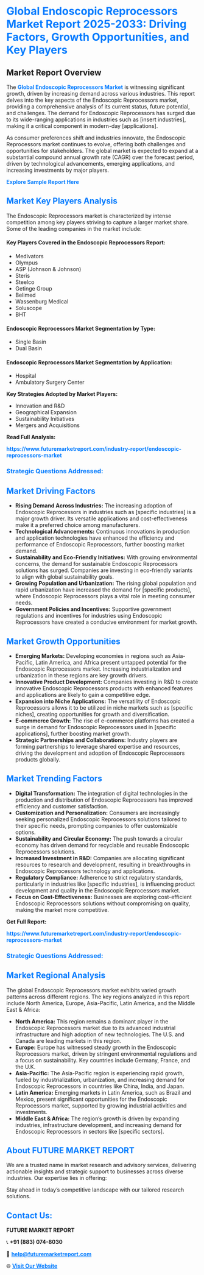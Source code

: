 <h1 style="color: #007BFF;">Global Endoscopic Reprocessors Market Report 2025-2033: Driving Factors, Growth Opportunities, and Key Players</h1>

<section id="overview">
<h2>Market Report Overview</h2>
<p>The <a href="https://www.futuremarketreport.com/industry-report/endoscopic-reprocessors-market" style="color: #007BFF; text-decoration: none;"><strong>Global Endoscopic Reprocessors Market</strong></a> is witnessing significant growth, driven by increasing demand across various industries. This report delves into the key aspects of the Endoscopic Reprocessors market, providing a comprehensive analysis of its current status, future potential, and challenges. The demand for Endoscopic Reprocessors has surged due to its wide-ranging applications in industries such as [insert industries], making it a critical component in modern-day [applications].</p>
<p>As consumer preferences shift and industries innovate, the Endoscopic Reprocessors market continues to evolve, offering both challenges and opportunities for stakeholders. The global market is expected to expand at a substantial compound annual growth rate (CAGR) over the forecast period, driven by technological advancements, emerging applications, and increasing investments by major players.</p>
</section>

<section id="overview">
<p><a href="https://www.futuremarketreport.com/request-sample/reportId=85702" style="color: #007BFF; text-decoration: none;"><strong>Explore Sample Report Here</strong></a></p>
</section>

<section id="key-players">
<h2 style="color: #007BFF;">Market Key Players Analysis</h2>
<p>The Endoscopic Reprocessors market is characterized by intense competition among key players striving to capture a larger market share. Some of the leading companies in the market include:</p>
<h4>Key Players Covered in the Endoscopic Reprocessors Report:</h4>
<ul><li>Medivators</li><li>Olympus</li><li>ASP (Johnson &amp; Johnson)</li><li>Steris</li><li>Steelco</li><li>Getinge Group</li><li>Belimed</li><li>Wassenburg Medical</li><li>Soluscope</li><li>BHT</li></ul>
<h4>Endoscopic Reprocessors Market Segmentation by Type:</h4>
<ul><li>Single Basin</li><li>Dual Basin</li></ul>

<h4>Endoscopic Reprocessors Market Segmentation by Application:</h4>
<ul><li>Hospital</li><li>Ambulatory Surgery Center</li></ul>
<p><strong>Key Strategies Adopted by Market Players:</strong></p>
<ul>
<li>Innovation and R&D</li>
<li>Geographical Expansion</li>
<li>Sustainability Initiatives</li>
<li>Mergers and Acquisitions</li>
</ul>
</section>

<section>
<p><strong>Read Full Analysis: </strong></p><a href="https://www.futuremarketreport.com/industry-report/endoscopic-reprocessors-market" style="color: #007BFF; text-decoration: none;"><strong>https://www.futuremarketreport.com/industry-report/endoscopic-reprocessors-market</strong></a>
<h3 style="color: #007BFF;">Strategic Questions Addressed:</h3>
</section>

<section id="driving-factors">
<h2 style="color: #007BFF;">Market Driving Factors</h2>
<ul>
<li><strong>Rising Demand Across Industries:</strong> The increasing adoption of Endoscopic Reprocessors in industries such as [specific industries] is a major growth driver. Its versatile applications and cost-effectiveness make it a preferred choice among manufacturers.</li>
<li><strong>Technological Advancements:</strong> Continuous innovations in production and application technologies have enhanced the efficiency and performance of Endoscopic Reprocessors, further boosting market demand.</li>
<li><strong>Sustainability and Eco-Friendly Initiatives:</strong> With growing environmental concerns, the demand for sustainable Endoscopic Reprocessors solutions has surged. Companies are investing in eco-friendly variants to align with global sustainability goals.</li>
<li><strong>Growing Population and Urbanization:</strong> The rising global population and rapid urbanization have increased the demand for [specific products], where Endoscopic Reprocessors plays a vital role in meeting consumer needs.</li>
<li><strong>Government Policies and Incentives:</strong> Supportive government regulations and incentives for industries using Endoscopic Reprocessors have created a conducive environment for market growth.</li>
</ul>
</section>

<section id="growth-opportunities">
<h2 style="color: #007BFF;">Market Growth Opportunities</h2>
<ul>
<li><strong>Emerging Markets:</strong> Developing economies in regions such as Asia-Pacific, Latin America, and Africa present untapped potential for the Endoscopic Reprocessors market. Increasing industrialization and urbanization in these regions are key growth drivers.</li>
<li><strong>Innovative Product Development:</strong> Companies investing in R&D to create innovative Endoscopic Reprocessors products with enhanced features and applications are likely to gain a competitive edge.</li>
<li><strong>Expansion into Niche Applications:</strong> The versatility of Endoscopic Reprocessors allows it to be utilized in niche markets such as [specific niches], creating opportunities for growth and diversification.</li>
<li><strong>E-commerce Growth:</strong> The rise of e-commerce platforms has created a surge in demand for Endoscopic Reprocessors used in [specific applications], further boosting market growth.</li>
<li><strong>Strategic Partnerships and Collaborations:</strong> Industry players are forming partnerships to leverage shared expertise and resources, driving the development and adoption of Endoscopic Reprocessors products globally.</li>
</ul>
</section>

<section id="trending-factors">
<h2 style="color: #007BFF;">Market Trending Factors</h2>
<ul>
<li><strong>Digital Transformation:</strong> The integration of digital technologies in the production and distribution of Endoscopic Reprocessors has improved efficiency and customer satisfaction.</li>
<li><strong>Customization and Personalization:</strong> Consumers are increasingly seeking personalized Endoscopic Reprocessors solutions tailored to their specific needs, prompting companies to offer customizable options.</li>
<li><strong>Sustainability and Circular Economy:</strong> The push towards a circular economy has driven demand for recyclable and reusable Endoscopic Reprocessors solutions.</li>
<li><strong>Increased Investment in R&D:</strong> Companies are allocating significant resources to research and development, resulting in breakthroughs in Endoscopic Reprocessors technology and applications.</li>
<li><strong>Regulatory Compliance:</strong> Adherence to strict regulatory standards, particularly in industries like [specific industries], is influencing product development and quality in the Endoscopic Reprocessors market.</li>
<li><strong>Focus on Cost-Effectiveness:</strong> Businesses are exploring cost-efficient Endoscopic Reprocessors solutions without compromising on quality, making the market more competitive.</li>
</ul>
</section>

<section>
<p><strong>Get Full Report: </strong></p><a href="https://www.futuremarketreport.com/industry-report/endoscopic-reprocessors-market" style="color: #007BFF; text-decoration: none;"><strong>https://www.futuremarketreport.com/industry-report/endoscopic-reprocessors-market</strong></a>
<h3 style="color: #007BFF;">Strategic Questions Addressed:</h3>
</section>


<section id="regional-analysis">
<h2 style="color: #007BFF;">Market Regional Analysis</h2>
<p>The global Endoscopic Reprocessors market exhibits varied growth patterns across different regions. The key regions analyzed in this report include North America, Europe, Asia-Pacific, Latin America, and the Middle East & Africa:</p>
<ul>
<li><strong>North America:</strong> This region remains a dominant player in the Endoscopic Reprocessors market due to its advanced industrial infrastructure and high adoption of new technologies. The U.S. and Canada are leading markets in this region.</li>
<li><strong>Europe:</strong> Europe has witnessed steady growth in the Endoscopic Reprocessors market, driven by stringent environmental regulations and a focus on sustainability. Key countries include Germany, France, and the U.K.</li>
<li><strong>Asia-Pacific:</strong> The Asia-Pacific region is experiencing rapid growth, fueled by industrialization, urbanization, and increasing demand for Endoscopic Reprocessors in countries like China, India, and Japan.</li>
<li><strong>Latin America:</strong> Emerging markets in Latin America, such as Brazil and Mexico, present significant opportunities for the Endoscopic Reprocessors market, supported by growing industrial activities and investments.</li>
<li><strong>Middle East & Africa:</strong> The region’s growth is driven by expanding industries, infrastructure development, and increasing demand for Endoscopic Reprocessors in sectors like [specific sectors].</li>
</ul>
</section>

<footer>
<h2 style="color: #007BFF;">About FUTURE MARKET REPORT</h2>
<p>We are a trusted name in market research and advisory services, delivering actionable insights and strategic support to businesses across diverse industries. Our expertise lies in offering:</p>

<p>Stay ahead in today’s competitive landscape with our tailored research solutions.</p>

<h2 style="color: #007BFF;">Contact Us:</h2>
<p><strong>FUTURE MARKET REPORT</strong></p>
<p>📞 <strong>+91 (883) 074-8030</strong></p>
<p>📧 <strong><a href="mailto:help@futuremarketreport.com" style="color: #007BFF;">help@futuremarketreport.com</a></strong></p>
<p>🌐 <strong><a href="https://www.futuremarketreport.com/" style="color: #007BFF;">Visit Our Website</a></strong></p>
</footer>